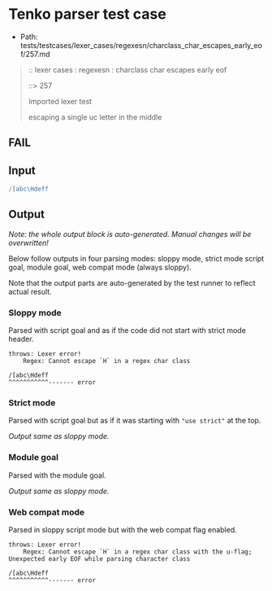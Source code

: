 # Tenko parser test case

- Path: tests/testcases/lexer_cases/regexesn/charclass_char_escapes_early_eof/257.md

> :: lexer cases : regexesn : charclass char escapes early eof
>
> ::> 257
>
> Imported lexer test
>
> escaping a single uc letter in the middle

## FAIL

## Input

`````js
/[abc\Hdeff
`````

## Output

_Note: the whole output block is auto-generated. Manual changes will be overwritten!_

Below follow outputs in four parsing modes: sloppy mode, strict mode script goal, module goal, web compat mode (always sloppy).

Note that the output parts are auto-generated by the test runner to reflect actual result.

### Sloppy mode

Parsed with script goal and as if the code did not start with strict mode header.

`````
throws: Lexer error!
    Regex: Cannot escape `H` in a regex char class

/[abc\Hdeff
^^^^^^^^^^^------- error
`````

### Strict mode

Parsed with script goal but as if it was starting with `"use strict"` at the top.

_Output same as sloppy mode._

### Module goal

Parsed with the module goal.

_Output same as sloppy mode._

### Web compat mode

Parsed in sloppy script mode but with the web compat flag enabled.

`````
throws: Lexer error!
    Regex: Cannot escape `H` in a regex char class with the u-flag; Unexpected early EOF while parsing character class

/[abc\Hdeff
^^^^^^^^^^^------- error
`````

